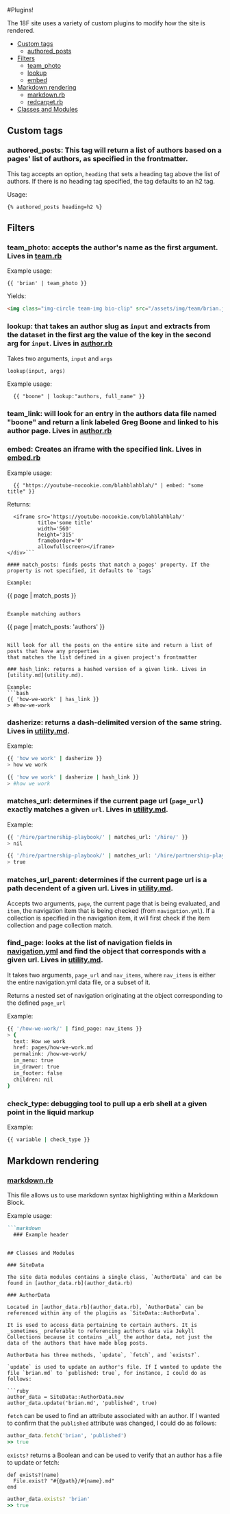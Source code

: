 #Plugins!

The 18F site uses a variety of custom plugins to modify how the site is rendered.

* [Custom tags](#custom-tags)
  * [authored_posts](#authored_posts)
* [Filters](#filters)
  * [team_photo](#team_photo)
  * [lookup](#lookup)
  * [embed](#embed)
* [Markdown rendering](#markdown-rendering)
  * [markdown.rb](markdown.rb)
  * [redcarpet.rb](redcarpet.rb)
* [Classes and Modules](#classes-and-modules)

## Custom tags

### authored_posts: This tag will return a list of authors based on a pages' list of authors, as specified in the frontmatter.

This tag accepts an option, `heading` that sets a heading tag above the list of authors. If there is no heading tag specified, the tag defaults to an h2 tag.

Usage:

```liquid
{% authored_posts heading=h2 %}
```

## Filters

### team_photo: accepts the author's name as the first argument. Lives in [team.rb](team.rb)

Example usage:

```liquid
{{ 'brian' | team_photo }}
```

Yields:

```html
<img class="img-circle team-img bio-clip" src="/assets/img/team/brian.jpg" alt="18F team member Brian Hedberg">
```

### lookup: that takes an author slug as `input` and extracts from the dataset in the first arg the value of the key in the second arg for `input`. Lives in [author.rb](author.rb)

Takes two arguments, `input` and `args`

```ruby
lookup(input, args)
```

Example usage:

```liquid
  {{ "boone" | lookup:"authors, full_name" }}
```

### team_link: will look for an entry in the authors data file named "boone" and return a link labeled Greg Boone and linked to his author page. Lives in [author.rb](author.rb)


### embed: Creates an iframe with the specified link. Lives in [embed.rb](embed.rb)

Example usage:

```liquid
  {{ "https://youtube-nocookie.com/blahblahblah/" | embed: "some title" }}
```

Returns:

```<div class='embed-container'>
  <iframe src='https://youtube-nocookie.com/blahblahblah/'
          title='some title'
          width='560'
          height='315'
          frameborder='0'
          allowfullscreen></iframe>
</div>```

#### match_posts: finds posts that match a pages' property. If the property is not specified, it defaults to `tags`

Example:
```
{{ page | match_posts }}
```

Example matching authors
```
{{ page | match_posts: 'authors' }}
```

Will look for all the posts on the entire site and return a list of posts that have any properties
that matches the list defined in a given project's frontmatter

### hash_link: returns a hashed version of a given link. Lives in [utility.md](utility.md).

Example:
```bash
{{ 'how-we-work' | has_link }}
> #how-we-work
```

### dasherize: returns a dash-delimited version of the same string. Lives in [utility.md](utility.md).

Example:
```bash
{{ 'how we work' | dasherize }}
> how we work

{{ 'how we work' | dasherize | hash_link }}
> #how we work
```

### matches_url: determines if the current page url (`page_url`) exactly matches a given `url`. Lives in [utility.md](utility.md).

Example:
```bash
{{ '/hire/partnership-playbook/' | matches_url: '/hire/' }}
> nil

{{ '/hire/partnership-playbook/' | matches_url: '/hire/partnership-playbook/' }}
> true
```

### matches_url_parent: determines if the current page url is a path decendent of a given url. Lives in [utility.md](utility.md).

Accepts two arguments, `page`, the current page that is being evaluated, and `item`, the navigation item that is being checked (from `navigation.yml`). If a collection is specified in the navigation item, it will first check if the item collection and page collection match.

### find_page: looks at the list of navigation fields in [navigation.yml](navigation.yml) and find the object that corresponds with a given url. Lives in [utility.md](utility.md).

It takes two arguments, `page_url` and `nav_items`, where `nav_items` is either the entire navigation.yml data file, or a subset of it.

Returns a nested set of navigation originating at the object corresponding to the defined `page_url`

Example:
```bash
{{ '/how-we-work/' | find_page: nav_items }}
> {
  text: How we work
  href: pages/how-we-work.md
  permalink: /how-we-work/
  in_menu: true
  in_drawer: true
  in_footer: false
  children: nil
}
```


### check_type: debugging tool to pull up a erb shell at a given point in the liquid markup

Example:
```bash
{{ variable | check_type }}

```

## Markdown rendering

### [markdown.rb](markdown.rb)

This file allows us to use markdown syntax highlighting within a Markdown Block.

Example usage:

```markdown
```markdown
  ### Example header
```
```

## Classes and Modules

### SiteData

The site data modules contains a single class, `AuthorData` and can be found in [author_data.rb](author_data.rb)

### AuthorData

Located in [author_data.rb](author_data.rb), `AuthorData` can be referenced within any of the plugins as `SiteData::AuthorData`.

It is used to access data pertaining to certain authors. It is _sometimes_ preferable to referencing authors data via Jekyll Collections because it contains _all_ the author data, not just the data of the authors that have made blog posts.

AuthorData has three methods, `update`, `fetch`, and `exists?`.

`update` is used to update an author's file. If I wanted to update the file `brian.md` to `published: true`, for instance, I could do as follows:

```ruby
author_data = SiteData::AuthorData.new
author_data.update('brian.md', 'published', true)
```

`fetch` can be used to find an attribute associated with an author. If I wanted to confirm that the `published` attribute was changed, I could do as follows:

```ruby
author_data.fetch('brian', 'published')
>> true
```

`exists?` returns a Boolean and can be used to verify that an author has a file to update or fetch:

    def exists?(name)
      File.exist? "#{@path}/#{name}.md"
    end

```ruby
author_data.exists? 'brian'
>> true
```
